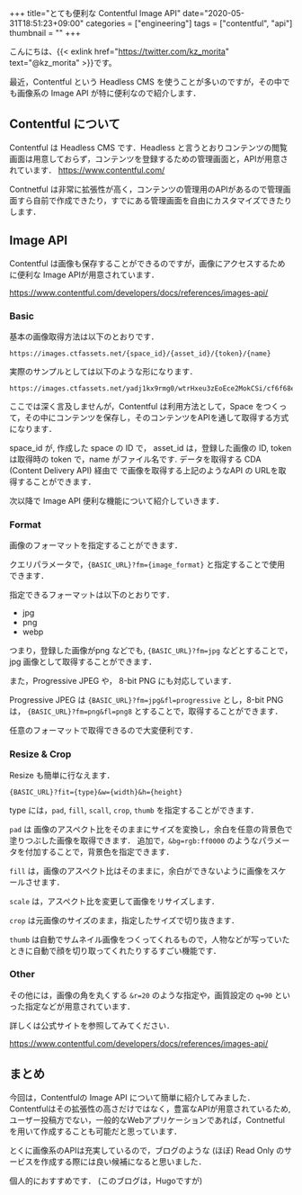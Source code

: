 +++
title="とても便利な Contentful Image API"
date="2020-05-31T18:51:23+09:00"
categories = ["engineering"]
tags = ["contentful", "api"]
thumbnail = ""
+++

こんにちは、{{< exlink href="https://twitter.com/kz_morita" text="@kz_morita" >}}です。


最近，Contentful という Headless CMS を使うことが多いのですが，その中でも画像系の Image API が特に便利なので紹介します．

## Contentful について

Contentful は Headless CMS です．Headless と言うとおりコンテンツの閲覧画面は用意しておらず，コンテンツを登録するための管理画面と，APIが用意されています．
https://www.contentful.com/

Contnetful は非常に拡張性が高く，コンテンツの管理用のAPIがあるので管理画面すら自前で作成できたり，すでにある管理画面を自由にカスタマイズできたりします．


## Image API

Contentful は画像も保存することができるのですが，画像にアクセスするために便利な Image APIが用意されています．

https://www.contentful.com/developers/docs/references/images-api/

### Basic

基本の画像取得方法は以下のとおりです．

`https://images.ctfassets.net/{space_id}/{asset_id}/{token}/{name}`

実際のサンプルとしては以下のような形になります．

```
https://images.ctfassets.net/yadj1kx9rmg0/wtrHxeu3zEoEce2MokCSi/cf6f68efdcf625fdc060607df0f3baef/quwowooybuqbl6ntboz3.jpg
```

ここでは深く言及しませんが，Contentful は利用方法として，Space をつくって，その中にコンテンツを保存し，そのコンテンツをAPIを通して取得する方式になります．

space_id が, 作成した space の ID で， asset_id は，登録した画像の ID, token は取得時の token で，name がファイル名です.
データを取得する CDA (Content Delivery API) 経由で で画像を取得する上記のようなAPI の URLを取得することができます．

次以降で Image API 便利な機能について紹介していきます．

### Format

画像のフォーマットを指定することができます．

クエリパラメータで，`{BASIC_URL}?fm={image_format}` と指定することで使用できます．

指定できるフォーマットは以下のとおりです．

- jpg
- png
- webp

つまり，登録した画像がpng などでも, `{BASIC_URL}?fm=jpg` などとすることで，jpg 画像として取得することができます．

また，Progressive JPEG や， 8-bit PNG にも対応しています．

Progressive JPEG は `{BASIC_URL}?fm=jpg&fl=progressive` とし，8-bit PNG は， `{BASIC_URL}?fm=png&fl=png8` とすることで，取得することができます．

任意のフォーマットで取得できるので大変便利です．

### Resize & Crop

Resize も簡単に行なえます．

`{BASIC_URL}?fit={type}&w={width}&h={height}`

type には，`pad`, `fill`, `scall`, `crop`, `thumb`  を指定することができます．

`pad` は 画像のアスペクト比をそのままにサイズを変換し，余白を任意の背景色で塗りつぶした画像を取得できます．
追加で，`&bg=rgb:ff0000` のようなパラメータを付加することで，背景色を指定できます．

`fill` は，画像のアスペクト比はそのままに，余白ができないように画像をスケールさせます．

`scale` は，アスペクト比を変更して画像をリサイズします．

`crop` は元画像のサイズのまま，指定したサイズで切り抜きます．

`thumb` は自動でサムネイル画像をつくってくれるもので，人物などが写っていたときに自動で顔を切り取ってくれたりするすごい機能です．

### Other

その他には，画像の角を丸くする `&r=20` のような指定や，画質設定の `q=90` といった指定などが用意されています．

詳しくは公式サイトを参照してみてください．

https://www.contentful.com/developers/docs/references/images-api/


## まとめ

今回は，Contentfulの Image API について簡単に紹介してみました．
Contentfulはその拡張性の高さだけではなく，豊富なAPIが用意されているため, ユーザー投稿方でない，一般的なWebアプリケーションであれば，Contnetfulを用いて作成することも可能だと思っています．

とくに画像系のAPIは充実しているので，ブログのような (ほぼ) Read Only のサービスを作成する際には良い候補になると思いました．

個人的におすすめです． (このブログは，Hugoですが)


